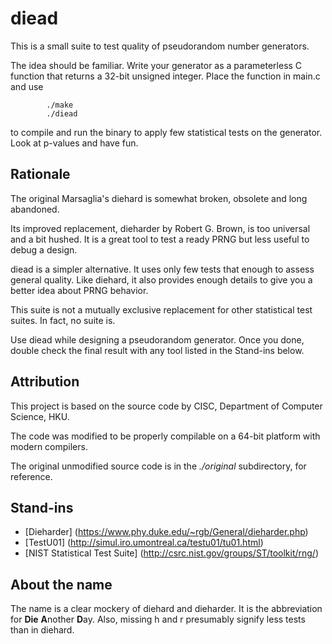# diead

This is a small suite to test quality of pseudorandom number generators.

The idea should be familiar. Write your generator as a parameterless
C function that returns a 32-bit unsigned integer. Place the function in
main.c and use
```
		./make
		./diead
```
to compile and run the binary to apply few statistical tests on the generator.
Look at p-values and have fun.

## Rationale

The original Marsaglia's diehard is somewhat broken, obsolete and
long abandoned.

Its improved replacement, dieharder by Robert G. Brown, is too universal and
a bit hushed. It is a great tool to test a ready PRNG but less useful to
debug a design.

diead is a simpler alternative. It uses only few tests that enough to assess
general quality. Like diehard, it also provides enough details to give you
a better idea about PRNG behavior.

This suite is not a mutually exclusive replacement for other statistical
test suites. In fact, no suite is.

Use diead while designing a pseudorandom generator. Once you done, double
check the final result with any tool listed in the Stand-ins below.

## Attribution

This project is based on the source code by CISC, Department of Computer
Science, HKU.

The code was modified to be properly compilable on a 64-bit platform
with modern compilers.

The original unmodified source code is in the _./original_ subdirectory,
for reference.

## Stand-ins

* [Dieharder] (https://www.phy.duke.edu/~rgb/General/dieharder.php)
* [TestU01] (http://simul.iro.umontreal.ca/testu01/tu01.html)
* [NIST Statistical Test Suite] (http://csrc.nist.gov/groups/ST/toolkit/rng/)

## About the name

The name is a clear mockery of diehard and dieharder. It is the abbreviation
for **Die** **A**nother **D**ay. Also, missing h and r presumably signify less tests than
in diehard.
